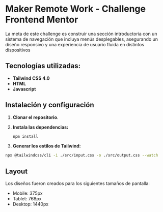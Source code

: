 # Maker Remote Work - Challenge Frontend Mentor 

La meta de este challenge es construir una sección introductoria con un sistema de navegación que incluya menús desplegables, asegurando un diseño responsivo y una experiencia de usuario fluida en distintos dispositivos

## Tecnologías utilizadas:
- **Tailwind CSS 4.0**
- **HTML**
- **Javascript**

## Instalación y configuración

1. **Clonar el repositorio**.

2. **Instala las dependencias:**
   ```bash
   npm install
    ```

3. **Generar los estilos de Tailwind:**

 ```bash
npx @tailwindcss/cli -i ./src/input.css -o ./src/output.css --watch
```

## Layout

Los diseños fueron creados para los siguientes tamaños de pantalla:

- Mobile: 375px
- Tablet: 768px
- Desktop: 1440px

